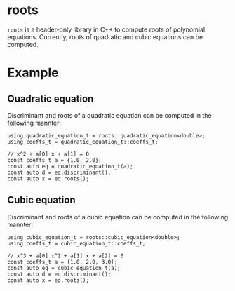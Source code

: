 # roots

`roots` is a header-only library in C++ to compute roots of polynomial equations. Currently, roots of quadratic and cubic equations can be computed.

# Example

## Quadratic equation

Discriminant and roots of a quadratic equation can be computed in the following mannter:

```cpp:quadratic_equation
using quadratic_equation_t = roots::quadratic_equation<double>;
using coeffs_t = quadratic_equation_t::coeffs_t;

// x^2 + a[0] x + a[1] = 0
const coeffs_t a = {1.0, 2.0};
const auto eq = quadratic_equation_t(a);
const auto d = eq.discriminant();
const auto x = eq.roots();
```

## Cubic equation

Discriminant and roots of a cubic equation can be computed in the following mannter:

```cpp:cubic_equation
using cubic_equation_t = roots::cubic_equation<double>;
using coeffs_t = cubic_equation_t::coeffs_t;

// x^3 + a[0] x^2 + a[1] x + a[2] = 0
const coeffs_t a = {1.0, 2.0, 3.0};
const auto eq = cubic_equation_t(a);
const auto d = eq.discriminant();
const auto x = eq.roots();
```
